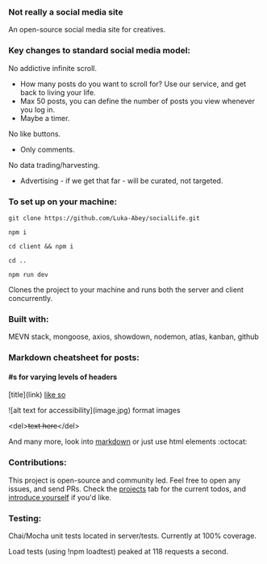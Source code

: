 ### Not really a social media site

An open-source social media site for creatives.

### Key changes to standard social media model:

No addictive infinite scroll.
- How many posts do you want to scroll for? Use our service, and get back to living your life. 
- Max 50 posts, you can define the number of posts you view whenever you log in.
- Maybe a timer.

No like buttons. 
- Only comments.

No data trading/harvesting.
- Advertising - if we get that far - will be curated, not targeted.

### To set up on your machine:
```
git clone https://github.com/Luka-Abey/socialLife.git
```
```
npm i
```
```
cd client && npm i
```
```
cd ..
```
```
npm run dev
```
Clones the project to your machine and runs both the server and client concurrently.

### Built with:
MEVN stack, mongoose, axios, showdown, nodemon, atlas, kanban, github

### Markdown cheatsheet for posts:

<h4>#s for varying levels of headers</h4>

\[title](link) [like so](https://www.youtube.com/watch?v=wpV-gGA4PSk&ab_channel=OfficialRickAstleyOfficialRickAstleyOfficialArtistChannel)

\!\[alt text for accessibility](image.jpg) format images

\<del><del>text here</del>\</del>

And many more, look into [markdown](https://www.markdownguide.org/cheat-sheet) or just use html elements :octocat:

### Contributions:
This project is open-source and community led. Feel free to open any issues, and send PRs. Check the [projects](https://github.com/Luka-Abey/socialLife/projects/1) tab for the current todos, and [introduce yourself](https://github.com/Luka-Abey/Bai_La/issues/20) if you'd like.

### Testing:
Chai/Mocha unit tests located in server/tests. Currently at 100% coverage.

Load tests (using !npm loadtest) peaked at 118 requests a second.

